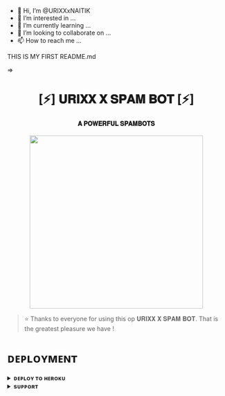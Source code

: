 - 👋 Hi, I’m @URIXXxNAITIK
- 👀 I’m interested in ...
- 🌱 I’m currently learning ...
- 💞️ I’m looking to collaborate on ...
- 📫 How to reach me ...

<!---
URIXXxNAITIK/URIXXxNAITIK is a ✨ special ✨ repository because its `README.md` (this file) appears on your GitHub profile.
You can click the Preview link to take a look at your changes.
--->


THIS IS MY FIRST README.md

=>
<h1 align="center"><b>[⚡] 𝐔𝐑𝐈𝐗𝐗 𝐗 𝐒𝐏𝐀𝐌 𝐁𝐎𝐓 [⚡]</b></h1>

<h4 align="center"> 𝐀 𝐏𝐎𝐖𝐄𝐑𝐅𝐔𝐋 𝐒𝐏𝐀𝐌𝐁𝐎𝐓𝐒</h4>

<p align="center"><a href="https://URIXX_X_O"><img src="https://graph.org/file/80efb1113eb780083dbec.jpg" width="400"></a></p>


> ⭐️ Thanks to everyone for using this op 𝐔𝐑𝐈𝐗𝐗 𝐗 𝐒𝐏𝐀𝐌 𝐁𝐎𝐓. That is the greatest pleasure we have !


# ᴅᴇᴘʟᴏʏᴍᴇɴᴛ


<details>
<summary><b>ᴅᴇᴘʟᴏʏ ᴛᴏ ʜᴇʀᴏᴋᴜ</b></summary>
<br>

[![Deploy](https://www.herokucdn.com/deploy/button.svg)](https://dashboard.heroku.com/new?template=https://github.com/Music728/HACKER_X_SPAMBOT)

</details>


<details>
<summary><b>sᴜᴘᴘᴏʀᴛ</b></summary>
<br>

<a href="https://t.me/URIXX_X_O"><img src="https://img.shields.io/badge/Join-Telegram%20Channel-red.svg?logo=Telegram"></a>

</details>

